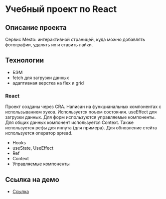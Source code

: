 # Учебный проект по React

## Описание проекта
Сервис Mesto: интерактивной страницей, куда можно добавлять фотографии, удалять их и ставить лайки.

## Технологии
* БЭМ
* fetch для загрузки данных
* адаптивная верстка на flex и grid 

### React
Проект созданы через CRA. Написан на функцианальных компонентах с использыванием хуков. Используется поъем состояния. useEffect для загрузки данных. Для форм используются управляемые компоненты. Для общих данных компонент используется Context. Также используется рефы для инпута (для примера). Для обновление стейта используется оператор spread.

* Hooks
* useState, UseEffect
* Ref
* Context
* Управляемые компоненты

## Ссылка на демо

* [Ссылка](https://rossifumi46.github.io/mesto-react/)